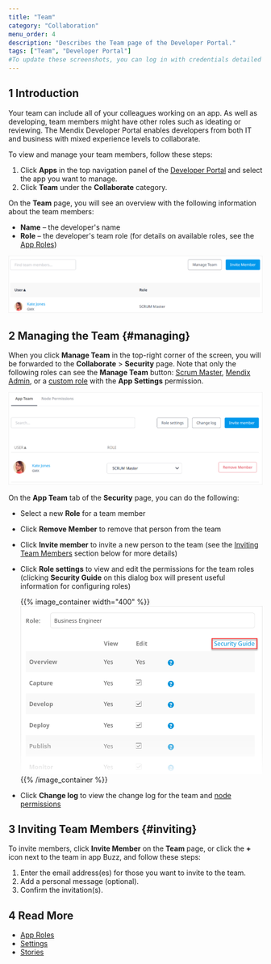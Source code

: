 ```yaml
---
title: "Team"
category: "Collaboration"
menu_order: 4
description: "Describes the Team page of the Developer Portal."
tags: ["Team", "Developer Portal"]
#To update these screenshots, you can log in with credentials detailed in How to Update Screenshots Using Team Apps.
---
```


## 1 Introduction

Your team can include all of your colleagues working on an app. As well as developing, team members might have other roles such as ideating or reviewing. The Mendix Developer Portal enables developers from both IT and business with mixed experience levels to collaborate.

To view and manage your team members, follow these steps:

1. Click **Apps** in the top navigation panel of the [Developer Portal](http://sprintr.home.mendix.com) and select the app you want to manage.
2. Click **Team** under the **Collaborate** category.

On the **Team** page, you will see an overview with the following information about the team members:

* **Name** – the developer's name
* **Role** – the developer's team role (for details on available roles, see the [App Roles](/developerportal/collaborate/app-roles))

![](attachments/team/team.png)

## 2 Managing the Team {#managing}

When you click **Manage Team** in the top-right corner of the screen, you will be forwarded to the **Collaborate** > **Security** page. Note that only the following roles can see the **Manage Team** button: [Scrum Master](/developerportal/collaborate/app-roles#team-roles), [Mendix Admin](/developerportal/control-center), or a [custom role](/developerportal/collaborate/app-roles#team-roles) with  the **App Settings** permission.

![](attachments/team/team-security.png)

On the  **App Team** tab of the **Security** page, you can do the following:

* Select a new **Role** for a team member
* Click **Remove Member** to remove that person from the team
* Click **Invite member** to invite a new person to the team (see the [Inviting Team Members](#inviting) section below for more details)
*  Click **Role settings** to view and edit the permissions for the team roles (clicking **Security Guide** on this dialog box will present useful information for configuring roles)

	{{% image_container width="400" %}}![](attachments/team/role-settings.png)
	{{% /image_container %}}

* Click **Change log** to view the change log for the team and [node permissions]()

## 3 Inviting Team Members {#inviting}

To invite members, click **Invite Member** on the **Team** page, or click the **+** icon next to the team in app Buzz, and follow these steps:

1. Enter the email address(es) for those you want to invite to the team.
2. Add a personal message (optional).
3. Confirm the invitation(s).

## 4 Read More

* [App Roles](/developerportal/collaborate/app-roles)
* [Settings](/developerportal/settings)
* [Stories](stories)
